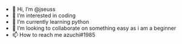 - 👋 Hi, I’m @jseuss
- 👀 I’m interested in coding
- 🌱 I’m currently learning python
- 💞️ I’m looking to collaborate on something easy as i am a beginner
- 📫 How to reach me azuchi#1985

<!---
jseuss/jseuss is a ✨ special ✨ repository because its `README.md` (this file) appears on your GitHub profile.
You can click the Preview link to take a look at your changes.
--->

